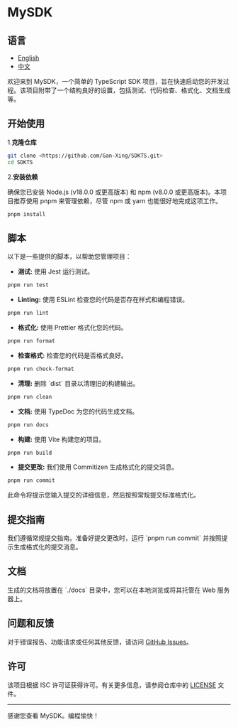 # MySDK

## 语言

- [English](README.md)
- [中文](README.zh.md)

欢迎来到 MySDK，一个简单的 TypeScript SDK 项目，旨在快速启动您的开发过程。该项目附带了一个结构良好的设置，包括测试、代码检查、格式化、文档生成等。

## 开始使用

1.**克隆仓库**

```bash
git clone <https://github.com/Gan-Xing/SDKTS.git>
cd SDKTS
```

2.**安装依赖**

确保您已安装 Node.js (v18.0.0 或更高版本) 和 npm (v8.0.0 或更高版本)。本项目推荐使用 pnpm 来管理依赖，尽管 npm 或 yarn 也能很好地完成这项工作。

```bash
pnpm install
```

## 脚本

以下是一些提供的脚本，以帮助您管理项目：

- **测试:** 使用 Jest 运行测试。

```bash
pnpm run test
```

- **Linting:** 使用 ESLint 检查您的代码是否存在样式和编程错误。

```bash
pnpm run lint
```

- **格式化:** 使用 Prettier 格式化您的代码。

```bash
pnpm run format
```

- **检查格式:** 检查您的代码是否格式良好。

```bash
pnpm run check-format
```

- **清理:** 删除 \`dist\` 目录以清理旧的构建输出。

```bash
pnpm run clean
```

- **文档:** 使用 TypeDoc 为您的代码生成文档。

```bash
pnpm run docs
```

- **构建:** 使用 Vite 构建您的项目。

```bash
pnpm run build
```

- **提交更改:** 我们使用 Commitizen 生成格式化的提交消息。

```bash
pnpm run commit
```

此命令将提示您输入提交的详细信息，然后按照常规提交标准格式化。

## 提交指南

我们遵循常规提交指南。准备好提交更改时，运行 \`pnpm run commit\` 并按照提示生成格式化的提交消息。

## 文档

生成的文档将放置在 \`./docs\` 目录中，您可以在本地浏览或将其托管在 Web 服务器上。

## 问题和反馈

对于错误报告、功能请求或任何其他反馈，请访问 [GitHub Issues](https://github.com/Gan-Xing/SDKTS/issues)。

## 许可

该项目根据 ISC 许可证获得许可。有关更多信息，请参阅仓库中的 [LICENSE](LICENSE) 文件。

---

感谢您查看 MySDK。编程愉快！
